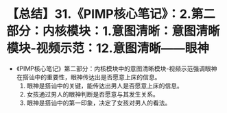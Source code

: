 # 【总结】31.《PIMP核心笔记》：2.第二部分：内核模块：1.意图清晰：意图清晰模块-视频示范：12.意图清晰——眼神

-   《PIMP核心笔记》第二部分：内核模块中的意图清晰模块-视频示范强调眼神在搭讪中的重要性，眼神传达出是否愿意上床的信息。
    1.  眼神是搭讪中的关键，能传达出男人是否愿意上床的信息。
    2.  女孩通过男人的眼神判断是否愿意与其发生关系。
    3.  眼神是搭讪中的第一印象，决定了女孩对男人的看法。